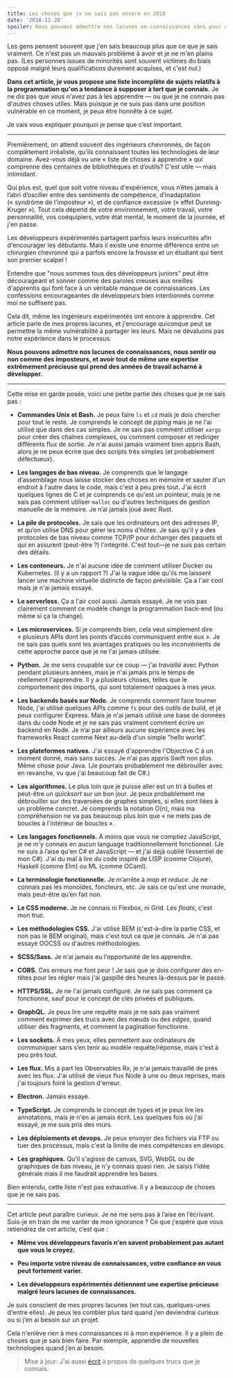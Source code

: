 ```yaml
---
title: Les choses que je ne sais pas encore en 2018
date: '2018-12-28'
spoiler: Nous pouvons admettre nos lacunes en connaissances sans pour autant dévaluer notre expertise.
---
```


Les gens pensent souvent que j'en sais beaucoup plus que ce que je sais vraiment. Ce n'est pas un mauvais problème à avoir et je ne m'en plains pas. (Les personnes issues de minorités sont souvent victimes du biais opposé malgré leurs qualifications durement acquises, et c'est *nul*.)

**Dans cet article, je vous propose une liste incomplète de sujets relatifs à la programmation qu'on a tendance à supposer à tort que je connais.** Je ne dis pas que *vous* n'avez pas à les apprendre — ou que je ne connais pas d'*autres* choses utiles. Mais puisque je ne suis pas dans une position vulnérable en ce moment, je peux être honnête à ce sujet.

Je vais vous expliquer pourquoi je pense que c’est important.

---

Premièrement, on attend souvent des ingénieurs chevronnés, de façon complètement irréaliste, qu'ils connaissent toutes les technologies de leur domaine. Avez-vous déjà vu une « liste de choses à apprendre » qui comprenne des centaines de bibliothèques et d’outils? C'est utile — mais intimidant.

Qui plus est, quel que soit votre niveau d'expérience, vous n’êtes jamais à l’abri d’osciller entre des sentiments de compétence, d’inadaptation (« syndrôme de l'imposteur »), et de confiance excessive (« effet Dunning-Kruger »). Tout cela dépend de votre environnement, votre travail, votre personnalité, vos coéquipiers, votre état mental, le moment de la journée, et j'en passe.

Les développeurs expérimentés partagent parfois leurs insécurités afin d'encourager les débutants. Mais il existe une énorme différence entre un chirurgien chevronné qui a parfois encore la frousse et un étudiant qui tient son premier scalpel !

Entendre que "nous sommes tous des développeurs juniors" peut être décourageant et sonner comme des paroles creuses aux oreilles d'apprentis qui font face à un véritable manque de connaissances. Les confessions encourageantes de développeurs bien intentionnés comme moi ne suffisent pas.

Cela dit, même les ingénieurs expérimentés ont encore à apprendre. Cet article parle de mes propres lacunes, et j'encourage quiconque peut se permettre la même vulnérabilité à partager les leurs. Mais ne dévaluons pas notre expérience dans le processus.

**Nous pouvons admettre nos lacunes de connaissances, nous sentir ou non comme des imposteurs, et avoir tout de même une expertise extrêmement précieuse qui prend des années de travail acharné à développer.**

---

Cette mise en garde posée, voici une petite partie des choses que je ne sais pas :

* **Commandes Unix et Bash.** Je peux faire `ls` et `cd` mais je dois chercher pour tout le reste. Je comprends le concept de *piping* mais je ne l'ai utilisé que dans des cas simples. Je ne sais pas comment utiliser `xargs` pour créer des chaînes complexes, ou comment composer et rediriger différents flux de sortie. Je n'ai aussi jamais vraiment bien appris Bash, alors je ne peux écrire que des scripts très simples (et probablement défectueux).

* **Les langages de bas niveau.** Je comprends que le langage d’assemblage nous laisse stocker des choses en mémoire et sauter d'un endroit à l'autre dans le code, mais c'est à peu près tout. J'ai écrit quelques lignes de C et je comprends ce qu'est un pointeur, mais je ne sais pas comment utiliser `malloc` ou d'autres techniques de gestion manuelle de la mémoire. Je n’ai jamais joué avec Rust.

* **La pile de protocoles.** Je sais que les ordinateurs ont des adresses IP, et qu’on utilise DNS pour gérer les noms d'hôtes. Je sais qu'il y a des protocoles de bas niveau comme TCP/IP pour échanger des paquets et qui en assurent (peut-être ?) l'intégrité. C'est tout—je ne suis pas certain des détails.

* **Les conteneurs.** Je n'ai aucune idée de comment utiliser Docker ou Kubernetes. (Il y a un rapport ?) J'ai la vague idée qu'ils me laissent lancer une machine virtuelle distincte de façon prévisible. Ça a l'air cool mais je n'ai jamais essayé.

* **Le serverless.** Ça a l'air cool aussi. Jamais essayé. Je ne vois pas clairement comment ce modèle change la programmation back-end (ou même si ça la change).

* **Les microservices.** Si je comprends bien, cela veut simplement dire « plusieurs APIs dont les points d’accès communiquent entre eux ». Je ne sais pas quels sont les avantages pratiques ou les inconvénients de cette approche parce que je ne l'ai jamais utilisée.

* **Python.** Je me sens coupable sur ce coup — j'ai *travaillé* avec Python pendant plusieurs années, mais je n'ai jamais pris le temps de réellement l'apprendre. Il y a plusieurs choses, telles que le comportement des imports, qui sont totalement opaques à mes yeux.

* **Les backends basés sur Node.** Je comprends comment faire tourner Node, j'ai utilisé quelques APIs comme `fs` pour des outils de build, et je peux configurer Express. Mais je n'ai jamais utilisé une base de données dans du code Node et je ne sais pas vraiment comment écrire un backend en Node. Je n’ai par ailleurs aucune expérience avec les frameworks React comme Next au-delà d'un simple ”hello world”.

* **Les plateformes natives.** J'ai essayé d'apprendre l'Objective C à un moment donné, mais sans succès. Je n'ai pas appris Swift non plus. Même chose pour Java. (Je pourrais probablement me débrouiller avec en revanche, vu que j'ai beaucoup fait de C#.)

* **Les algorithmes.** Le plus loin que je puisse aller est un tri à bulles et peut-être un *quicksort* sur un bon jour. Je peux probablement me débrouiller sur des traversées de graphes simples, si elles sont liées à un problème concret. Je comprends la notation O(n), mais ma compréhension ne va pas beaucoup plus loin que « ne mets pas de boucles à l'intérieur de boucles ».

* **Les langages fonctionnels.** À moins que vous ne comptiez JavaScript, je ne m'y connais en aucun language traditionnellement fonctionnel. (Je ne suis à l’aise qu'en C# et JavaScript — et j'ai déjà oublié l’essentiel de mon C#). J'ai du mal à lire du code inspiré de LISP (comme Clojure), Haskell (comme Elm) ou ML (comme OCaml).

* **La terminologie fonctionnelle.** Je m’arrête à *map* et *reduce*. Je ne connais pas les monoïdes, foncteurs, etc. Je sais ce qu'est une monade, mais peut-être qu’en fait non.

* **Le CSS moderne.** Je ne connais ni Flexbox, ni Grid. Les *floats*, c'est mon truc.

* **Les méthodologies CSS.** J'ai utilisé BEM (c'est-à-dire la partie CSS, et non pas le BEM original), mais c'est tout ce que je connais. Je n'ai pas essayé OOCSS ou d'autres méthodologies.

* **SCSS/Sass.** Je n'ai jamais eu l'opportunité de les apprendre.

* **CORS.** Ces erreurs me font peur ! Je sais que je dois configurer des en-têtes pour les régler mais j'ai gaspillé des heures là-dessus par le passé.

* **HTTPS/SSL.** Je ne l'ai jamais configuré. Je ne sais pas comment ça fonctionne, sauf pour le concept de clés privées et publiques.

* **GraphQL.** Je peux lire une requête mais je ne sais pas vraiment comment exprimer des trucs avec des nœuds ou des *edges*, quand utiliser des fragments, et comment la pagination fonctionne.

* **Les sockets.** À mes yeux, elles permettent aux ordinateurs de communiquer sans s’en tenir au modèle requête/réponse, mais c'est à peu près tout.

* **Les flux.** Mis à part les Observables Rx, je n'ai jamais travaillé de près avec les flux. J'ai utilisé de vieux flux Node à une ou deux reprises, mais j'ai toujours foiré la gestion d'erreur.

* **Electron.** Jamais essayé.

* **TypeScript.** Je comprends le concept de types et je peux lire les annotations, mais je n'en ai jamais écrit. Les quelques fois où j'ai essayé, je me suis pris des murs.

* **Les déploiements et devops.** Je peux envoyer des fichiers via FTP ou tuer des processus, mais c'est la limite de mes compétences en devops.

* **Les graphiques.** Qu'il s'agisse de canvas, SVG, WebGL ou de graphiques de bas niveau, je n'y connais quasi rien. Je saisis l'idée générale mais il me faudrait apprendre les bases.

Bien entendu, cette liste n'est pas exhaustive. Il y a beaucoup de choses que je ne sais pas.

---

Cet article peut paraître curieux. Je ne me sens pas à l’aise en l’écrivant. Suis-je en train de me vanter de mon ignorance ? Ce que j'espère que vous retiendrez de cet article, c‘est que :

* **Même vos développeurs favoris n'en savent probablement pas autant que vous le croyez.**

* **Peu importe votre niveau de connaissances, votre confiance en vous peut fortement varier.**

* **Les développeurs expérimentés détiennent une expertise précieuse malgré leurs lacunes de connaissances.**

Je suis conscient de mes propres lacunes (en tout cas, quelques-unes d'entre elles). Je peux les combler plus tard quand j’en deviendrai curieux ou si j’en ai besoin sur un projet.

Cela n'enlève rien à mes connaissances ni à mon expérience. Il y a plein de choses que je sais bien faire. Par exemple, apprendre de nouvelles technologies quand j’en ai besoin.

>Mise à jour: J'ai aussi [écrit](/the-elements-of-ui-engineering/) à propos de quelques trucs que je connais.
